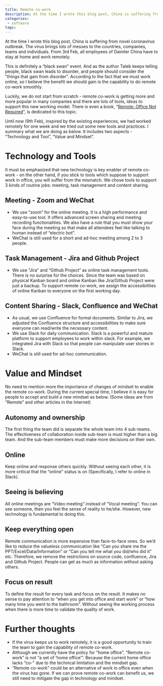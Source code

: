 ```yaml
---
title: Remote co-work
description: At the time I wrote this blog post, China is suffering from novel coronavirus outbreak. The virus brings lots of messes to the countries, companies, teams and individuals. From 3rd Feb, all employees of Daimler China have to stay at home and work remotely.
categories:
 - software
tags:
---
```

At the time I wrote this blog post, China is suffering from novel coronavirus outbreak. The virus brings lots of messes to the countries, companies, teams and individuals. From 3rd Feb, all employees of Daimler China have to stay at home and work remotely.

This is definitely a “black swan” event. And as the author Taleb keeps telling people, black swan leads to disorder, and people should consider the "things that gain from disorder”. According to the fact that we must work online, so I believe the benefit we should gain is the capability to do remote co-work smoothly.

Luckily, we do not start from scratch - remote co-work is getting more and more popular in many companies and there are lots of tools, ideas to support this new working model. There is even a book, “[Remote: Office Not Required](https://www.amazon.com/Remote-Office-Required-Jason-Fried-ebook/dp/B00C0ALZ0W)”, is dedicated to this topic.

Until now (9th Feb), inspired by the existing experiences, we had worked remotely for one week and we tried out some new tools and practices. I summary what we are doing as below. It includes two aspects - “Technology and Tool”, “Value and Mindset”.

# Technology and Tools
It must be emphasized that new technology is key enabler of remote co-work - on the other hand, if you stick to tools which suppose to support work in office, you will suffer from the mismatch. We chose tools to support 3 kinds of routine jobs: meeting, task management and content sharing.


## Meeting - Zoom and WeChat
- We use “zoom” for the online meeting. It is a high performance and easy-to-use tool. It offers advanced screen sharing and meeting recording functionalities. We also have a rule that you must show your face during the meeting so that make all attendees feel like talking to human instead of “electric bot”.
- WeChat is still used for a short and ad-hoc meeting among 2 to 3 people.

## Task Management - Jira and Github Project
- We use “Jira” and “Github Project” as online task management tools. There is no surprise for the choices. Since the team was based on physical Kanban board and online Kanban like Jira/Github Project were just a backup. To support remote co-work, we assign the accessibilities of online Kanban to everyone on the first working day.

## Content Sharing - Slack, Confluence and WeChat
- As usual, we use Confluence for formal documents. Similar to Jira, we adjusted the Confluence structure and accessibilities to make sure everyone can read/write the necessary content.
- We use Slack for daily communication. Slack is a powerful and mature platform to support employees to work within slack. For example, we integrated Jira with Slack so that people can manipulate user stories in Slack.
- WeChat is still used for ad-hoc communication.

# Value and Mindset

No need to mention more the importance of changes of mindset to enable the remote co-work. During the current special time, I believe it is easy for people to accept and build a new mindset as below. (Some ideas are from “Remote” and other articles in the Internet)
## Autonomy and ownership
The first thing the team did is separate the whole team into 4 sub-teams. The effectiveness of collaboration inside sub-team is must higher than a big team. And the sub-team members must make more decisions on their own.

## Online
Keep online and response others quickly. Without seeing each other, it is more critical that the “online” status is on (Specifically, I refer to online in Slack).

## Seeing is believing
All online meetings are “Video meeting” instead of “Vocal meeting”. You can see someone, then you feel the sense of reality to he/she. However, new technology is fundamental to doing this.

## Keep everything open
Remote communication is more expensive than face-to-face ones. So we’d like to reduce the valueless communication like “Can you share me the PPT/Excel/Data/Information” or “Can you tell me what you did/who did it” etc. Therefore, we remove the restrictions on source code, confluence, Jira and Github Project. People can get as much as information without asking others.

## Focus on result

To define the result for every task and focus on the result. It makes no sense to pay attention to “when you get into office and start work” or “how many time you went to the bathroom”. Without seeing the working process when there is more time to validate the quality of work.

# Further thoughts

- If the virus keeps us to work remotely, it is a good opportunity to train the team to gain the capability of remote co-work.
- Although we currently have the policy for “home office", “Remote co-work” is not “a set of ‘home office’”. Because the current home office lacks “co-" due to the technical limitation and the mindset gap.
- “Remote co-work” could be an alternative of work in office even when the virus has gone. If we can prove remote co-work can benefit us, we still need to mitigate the gap in technology and mindset.
